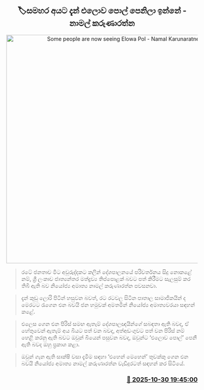 <p align='center'><b><h2 align='center' title='Some people are now seeing Elowa Pol - Namal Karunaratne'>🏷සමහර අයට දැන් එලොව පොල් පෙනිලා ඉන්නේ - නාමල් කරුණාරත්න</h2></b></p>
<p align='center'><img src='https://helakuru.sgp1.cdn.digitaloceanspaces.com/esana/images/lib/namal-karunarathne-ned.jpg' width='600' alt='Some people are now seeing Elowa Pol - Namal Karunaratne'></p>

> රටේ ජනතාව මීට අවුරුද්දකට කලින් දේශපාලනයේ පරිවර්තනය සිදු නොකළේ නම්, ශ්‍රී ලංකාව ජාත්‍යන්තර මත්ද්‍රව්‍ය තිප්පොළක් බවට පත් කිරීමට සැලසුම් කර තිබී ඇති බව නියෝජ්‍ය අමාත්‍ය නාමල් කරුණාරත්න පවසනවා.

> දැන් කුඩු ලොරි පිටින් හසුවන බවත්, රට රටවල සිටින පාතාල සාමාජිකයින් ද මෙරටට රැගෙන එන බවයි ජන හමුවක් අමතමින් නියෝජ්‍ය අමාත්‍යවරයා සඳහන් කළේ.

> එලෙස ගෙන එන පිරිස් සමඟ ඇතැම් දේශපාලඥයින්ගේ සබඳතා ඇති බවද, ඒ හේතුවෙන් ඇතැම් අය බියට පත් වන බවද, අත්අඩංගුවට පත් වන පිරිස් නම් හෙළි කරනු ඇති බවට ඔවුන් බියෙන් පසුවන බවද, ඔවුන්ට ‘එලොව පොල්’ පෙනී ඇති බවද ඔහු ප්‍රකාශ කළා‍.

> ඔවුන් ගැන ඇති සාක්ෂි වසා දැමීම සඳහා ‘එහෙන් මෙහෙන්’ තුවක්කු ගෙන එන බවයි නියෝජ්‍ය අමාත්‍ය නාමල් කරුණාරත්න වැඩිදුරටත් සඳහන් කර සිටියේ.



<h3 align='right'><a href='https://www.helakuru.lk/esana/p/114948/'>📅 2025-10-30 19:45:00</a></h3>
